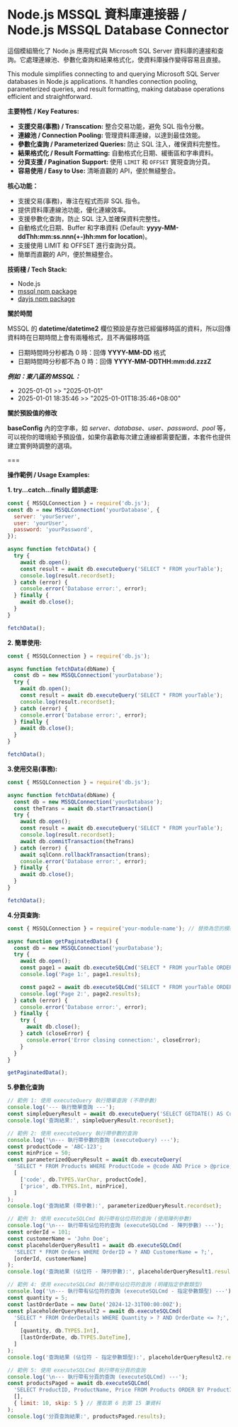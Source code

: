 # Node.js MSSQL 資料庫連接器 / Node.js MSSQL Database Connector

這個模組簡化了 Node.js 應用程式與 Microsoft SQL Server 資料庫的連接和查詢。它處理連線池、參數化查詢和結果格式化，使資料庫操作變得容易且直接。

This module simplifies connecting to and querying Microsoft SQL Server databases in Node.js applications. It handles connection pooling, parameterized queries, and result formatting, making database operations efficient and straightforward.


**主要特性 / Key Features:**

* **支援交易(事務) / Transcation:** 整合交易功能，避免 SQL 指令分散。
* **連線池 / Connection Pooling:** 管理資料庫連線，以達到最佳效能。
* **參數化查詢 / Parameterized Queries:** 防止 SQL 注入，確保資料完整性。
* **結果格式化 / Result Formatting:** 自動格式化日期、緩衝區和字串資料。
* **分頁支援 / Pagination Support:** 使用 `LIMIT` 和 `OFFSET` 實現查詢分頁。
* **容易使用 / Easy to Use:** 清晰直觀的 API，便於無縫整合。


**核心功能：**

* 支援交易(事務)，專注在程式而非 SQL 指令。
* 提供資料庫連線池功能，優化連線效率。
* 支援參數化查詢，防止 SQL 注入並確保資料完整性。
* 自動格式化日期、Buffer 和字串資料 (Default: **yyyy-MM-ddThh:mm:ss.nnn(+-)hh:mm for location**)。
* 支援使用 LIMIT 和 OFFSET 進行查詢分頁。
* 簡單而直觀的 API，便於無縫整合。


**技術棧 / Tech Stack:**

* Node.js
* [mssql npm package](https://www.npmjs.com/package/mssql)
* [dayjs npm package](https://www.npmjs.com/package/dayjs)


**關於時間**

MSSQL 的 **datetime/datetime2** 欄位預設是存放已經偏移時區的資料，所以回傳資料時在日期時間上會有兩種格式，且不再偏移時區

* 日期時間時分秒都為 0 時：回傳 **YYYY-MM-DD** 格式
* 日期時間時分秒都不為 0 時：回傳 **YYYY-MM-DDTHH:mm:dd.zzzZ**


***例如：東八區的 MSSQL：***

* 2025-01-01 >> "2025-01-01"
* 2025-01-01 18:35:46 >> "2025-01-01T18:35:46+08:00"

**關於預設值的修改**

**baseConfig** 內的空字串，如 *server*、*database*、*user*、*password*、*pool* 等，可以視你的環境給予預設值，如果你喜歡每次建立連線都需要配置，本套件也提供建立實例時調整的選項。


===

**操作範例 / Usage Examples:**

**1. try...catch...finally 錯誤處理:**

```javascript
const { MSSQLConnection } = require('db.js');
const db = new MSSQLConnection('yourDatabase', {
  server: 'yourServer',
  user: 'yourUser',
  password: 'yourPassword',
});

async function fetchData() {
  try {
    await db.open();
    const result = await db.executeQuery('SELECT * FROM yourTable');
    console.log(result.recordset);
  } catch (error) {
    console.error('Database error:', error);
  } finally {
    await db.close();
  }
}

fetchData();
```


**2. 簡單使用:**

```javascript
const { MSSQLConnection } = require('db.js');

async function fetchData(dbName) {
  const db = new MSSQLConnection('yourDatabase');
  try {
    await db.open();
    const result = await db.executeQuery('SELECT * FROM yourTable');
    console.log(result.recordset);
  } catch (error) {
    console.error('Database error:', error);
  } finally {
    await db.close();
  }
}

fetchData();
```


**3.使用交易(事務):**

```javascript
const { MSSQLConnection } = require('db.js');

async function fetchData(dbName) {
  const db = new MSSQLConnection('yourDatabase');
  const theTrans = await db.startTransaction()
  try {
    await db.open();
    const result = await db.executeQuery('SELECT * FROM yourTable');
    console.log(result.recordset);
    await db.commitTransaction(theTrans)
  } catch (error) {
    await sqlConn.rollbackTransaction(trans);
    console.error('Database error:', error);
  } finally {
    await db.close();
  }
}

fetchData();
```


**4.分頁查詢:**

```javascript
const { MSSQLConnection } = require('your-module-name'); // 替換為您的模組名稱

async function getPaginatedData() {
  const db = new MSSQLConnection('yourDatabase');
  try {
    await db.open();
    const page1 = await db.executeSQLCmd('SELECT * FROM yourTable ORDER BY id', [], { limit: 10, skip: 0 });
    console.log('Page 1:', page1.results);

    const page2 = await db.executeSQLCmd('SELECT * FROM yourTable ORDER BY id', [], { limit: 10, skip: 10 });
    console.log('Page 2:', page2.results);
  } catch (error) {
    console.error('Database error:', error);
  } finally {
    try {
      await db.close();
    } catch (closeError) {
      console.error('Error closing connection:', closeError);
    }
  }
}

getPaginatedData();
```

**5.參數化查詢**

```javascript
// 範例 1: 使用 executeQuery 執行簡單查詢 (不帶參數)
console.log('--- 執行簡單查詢 ---');
const simpleQueryResult = await db.executeQuery('SELECT GETDATE() AS CurrentDateTime;');
console.log('查詢結果:', simpleQueryResult.recordset);

// 範例 2: 使用 executeQuery 執行帶參數的查詢
console.log('\n--- 執行帶參數的查詢 (executeQuery) ---');
const productCode = 'ABC-123';
const minPrice = 50;
const parameterizedQueryResult = await db.executeQuery(
  'SELECT * FROM Products WHERE ProductCode = @code AND Price > @price;',
  [
    ['code', db.TYPES.VarChar, productCode],
    ['price', db.TYPES.Int, minPrice],
  ]
);
console.log('查詢結果 (帶參數):', parameterizedQueryResult.recordset);

// 範例 3: 使用 executeSQLCmd 執行帶有佔位符的查詢 (使用陣列參數)
console.log('\n--- 執行帶有佔位符的查詢 (executeSQLCmd - 陣列參數) ---');
const orderId = 101;
const customerName = 'John Doe';
const placeholderQueryResult1 = await db.executeSQLCmd(
  'SELECT * FROM Orders WHERE OrderID = ? AND CustomerName = ?;',
  [orderId, customerName]
);
console.log('查詢結果 (佔位符 - 陣列參數):', placeholderQueryResult1.results);

// 範例 4: 使用 executeSQLCmd 執行帶有佔位符的查詢 (明確指定參數類型)
console.log('\n--- 執行帶有佔位符的查詢 (executeSQLCmd - 指定參數類型) ---');
const quantity = 5;
const lastOrderDate = new Date('2024-12-31T00:00:00Z');
const placeholderQueryResult2 = await db.executeSQLCmd(
  'SELECT * FROM OrderDetails WHERE Quantity > ? AND OrderDate <= ?;',
  [
    [quantity, db.TYPES.Int],
    [lastOrderDate, db.TYPES.DateTime],
  ]
);
console.log('查詢結果 (佔位符 - 指定參數類型):', placeholderQueryResult2.results);

// 範例 5: 使用 executeSQLCmd 執行帶有分頁的查詢
console.log('\n--- 執行帶有分頁的查詢 (executeSQLCmd) ---');
const productsPaged = await db.executeSQLCmd(
  'SELECT ProductID, ProductName, Price FROM Products ORDER BY ProductID;',
  [],
  { limit: 10, skip: 5 } // 獲取第 6 到第 15 筆資料
);
console.log('分頁查詢結果:', productsPaged.results);
```
